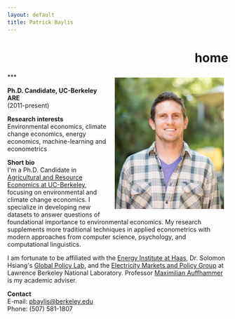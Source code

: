 ```yaml
---
layout: default
title: Patrick Baylis
---
```

<h1 align="right">home</h1>
***

<img src="images/Patrick_Baylis.jpg" alt="headshot" height="300px" class="shadow" style="float:right; margin:10px 10px 10px 10px;" />

**Ph.D. Candidate, UC-Berkeley ARE** <br> (2011-present)

**Research interests** <br>
Environmental economics, climate change economics, energy economics, machine-learning and econometrics

**Short bio** <br>
I'm a Ph.D. Candidate in [Agricultural and Resource Economics at UC-Berkeley](http://areweb.berkeley.edu), focusing on environmental and climate change economics. I specialize in developing new datasets to answer questions of foundational importance to environmental economics. My research supplements more traditional techniques in applied econometrics with modern approaches from computer science, psychology, and computational linguistics.

I am fortunate to be affiliated with the [Energy Institute at Haas](https://ei.haas.berkeley.edu), Dr. Solomon Hsiang's [Global Policy Lab](http://www.solomonhsiang.com/lab), and the [Electricity Markets and Policy Group](http://emp.lbl.gov/) at Lawrence Berkeley National Laboratory. Professor [Maximilian Auffhammer](http://www.auffhammer.com/) is my academic adviser.

**Contact** <br>
E-mail: <a href="mailto:pbaylis@berkeley.edu">pbaylis@berkeley.edu</a> <br>
Phone: (507) 581-1807